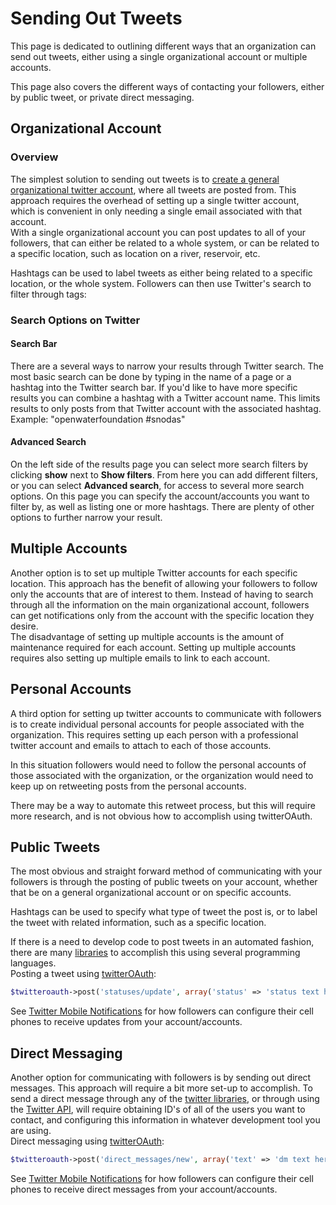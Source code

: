 # Sending Out Tweets #
This page is dedicated to outlining different ways that an organization can send out tweets, either using a single organizational account or multiple accounts.

This page also covers the different ways of contacting your followers, either by public tweet, or private direct messaging.

## Organizational Account ##

### Overview ###
The simplest solution to sending out tweets is to [create a general organizational twitter account](http://localhost:8000/twitter-account-setup/#create-official-business-account), where all tweets are posted from. This approach requires the overhead of setting up a single twitter account, which is convenient in only needing a single email associated with that account.  
With a single organizational account you can post updates to all of your followers, that can either be related to a whole system, or can be related to a specific location, such as location on a river, reservoir, etc.  

Hashtags can be used to label tweets as either being related to a specific location, or the whole system. Followers can then use Twitter's search to filter through tags:

### Search Options on Twitter ###
#### Search Bar ####
There are a several ways to narrow your results through Twitter search. The most basic search can be done by typing in the name of a page or a hashtag into the Twitter search bar. If you'd like to have more specific results you can combine a hashtag with a Twitter account name. This limits results to only posts from that Twitter account with the associated hashtag.  
Example: "openwaterfoundation #snodas"

#### Advanced Search ####
On the left side of the results page you can select more search filters by clicking **show** next to **Show filters**. From here you can add different filters, or you can select **Advanced search**, for access to several more search options. On this page you can specify the account/accounts you want to filter by, as well as listing one or more hashtags. There are plenty of other options to further narrow your result.


## Multiple Accounts ##

Another option is to set up multiple Twitter accounts for each specific location. This approach has the benefit of allowing your followers to follow only the accounts that are of interest to them. Instead of having to search through all the information on the main organizational account, followers can get notifications only from the account with the specific location they desire.  
The disadvantage of setting up multiple accounts is the amount of maintenance required for each account. Setting up multiple accounts requires also setting up multiple emails to link to each account.

## Personal Accounts ##
A third option for setting up twitter accounts to communicate with followers is to create individual personal accounts for people associated with the organization. This requires setting up each person with a professional twitter account and emails to attach to each of those accounts.  

In this situation followers would need to follow the personal accounts of those associated with the organization, or the organization would need to keep up on retweeting posts from the personal accounts.  

There may be a way to automate this retweet process, but this will require more research, and is not obvious how to accomplish using twitterOAuth.

## Public Tweets ##
The most obvious and straight forward method of communicating with your followers is through the posting of public tweets on your account, whether that be on a general organizational account or on specific accounts.  

Hashtags can be used to specify what type of tweet the post is, or to label the tweet with related information, such as a specific location.

If there is a need to develop code to post tweets in an automated fashion, there are many [libraries](https://developer.twitter.com/en/docs/developer-utilities/twitter-libraries) to accomplish this using several programming languages.  
Posting a tweet using [twitterOAuth](https://github.com/abraham/twitteroauth):
```php
$twitteroauth->post('statuses/update', array('status' => 'status text here'));
```
See [Twitter Mobile Notifications](/twitter-mobile-notifications.md) for how followers can configure their cell phones to receive updates from your account/accounts.

## Direct Messaging ##
Another option for communicating with followers is by sending out direct messages. This approach will require a bit more set-up to accomplish. To send a direct message through any of the [twitter libraries](https://developer.twitter.com/en/docs/developer-utilities/twitter-libraries), or through using the [Twitter API](/twitter-api.md), will require obtaining ID's of all of the users you want to contact, and configuring this information in whatever development tool you are using.  
Direct messaging using [twitterOAuth](https://github.com/abraham/twitteroauth):
```php
$twitteroauth->post('direct_messages/new', array('text' => 'dm text here', 'screen_name' => 'recipients screen_name'));
```
See [Twitter Mobile Notifications](/twitter-mobile-notifications.md) for how followers can configure their cell phones to receive direct messages from your account/accounts.
